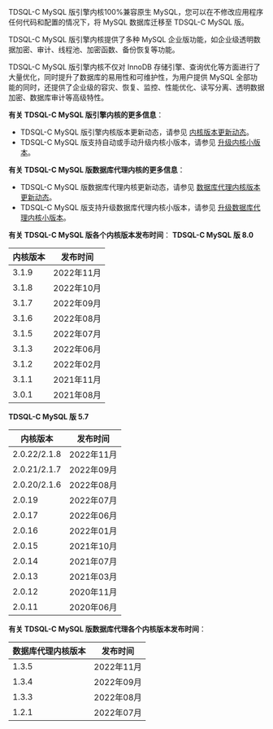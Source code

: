 TDSQL-C MySQL 版引擎内核100%兼容原生 MySQL，您可以在不修改应用程序任何代码和配置的情况下，将 MySQL 数据库迁移至 TDSQL-C MySQL 版。

TDSQL-C MySQL 版引擎内核提供了多种 MySQL 企业版功能，如企业级透明数据加密、审计、线程池、加密函数、备份恢复等功能。

TDSQL-C MySQL 版引擎内核不仅对 InnoDB 存储引擎、查询优化等方面进行了大量优化，同时提升了数据库的易用性和可维护性，为用户提供 MySQL 全部功能的同时，还提供了企业级的容灾、恢复、监控、性能优化、读写分离、透明数据加密、数据库审计等高级特性。

**有关 TDSQL-C MySQL 版引擎内核的更多信息**：
- TDSQL-C MySQL 版引擎内核版本更新动态，请参见 [内核版本更新动态](https://intl.cloud.tencent.com/document/product/1098/44587)。
- TDSQL-C MySQL 版支持自动或手动升级内核小版本，请参见 [升级内核小版本](https://intl.cloud.tencent.com/document/product/1098/44617)。

**有关 TDSQL-C MySQL 版数据库代理内核的更多信息**：
- TDSQL-C MySQL 版数据库代理内核更新动态，请参见 [数据库代理内核版本更新动态](https://www.tencentcloud.com/document/product/1098/44587)。
- TDSQL-C MySQL 版支持升级数据库代理内核小版本，请参见 [升级数据库代理内核小版本](https://intl.cloud.tencent.com/document/product/1098/44617)。

[](id:NHFBSJ)
**有关 TDSQL-C MySQL 版各个内核版本发布时间**：
**TDSQL-C MySQL 版 8.0**

| 内核版本 | 发布时间 | 
|---------|---------|
| 3.1.9 | 2022年11月 |
| 3.1.8 | 2022年10月 |
| 3.1.7 | 2022年09月 |
| 3.1.6 | 2022年08月 |
| 3.1.5 | 2022年07月 |
| 3.1.3 | 2022年06月 |
| 3.1.2 | 2022年02月 |
| 3.1.1 | 2021年11月 |
| 3.0.1 | 2021年08月 |

**TDSQL-C MySQL 版 5.7**

| 内核版本 | 发布时间 | 
|---------|---------|
| 2.0.22/2.1.8  | 2022年11月 |
| 2.0.21/2.1.7  | 2022年09月 |
| 2.0.20/2.1.6 | 2022年08月 |
| 2.0.19 | 2022年07月 |
| 2.0.17 | 2022年06月 |
| 2.0.16 | 2022年01月 |
| 2.0.15 | 2021年10月 |
| 2.0.14 | 2021年07月 |
| 2.0.13 | 2021年03月 |
| 2.0.12 | 2020年11月 |
| 2.0.11 | 2020年06月 |

[](id:DLNHFBSJ)
**有关 TDSQL-C MySQL 版数据库代理各个内核版本发布时间**：

| 数据库代理内核版本 | 发布时间 | 
|---------|---------|
| 1.3.5  | 2022年11月 |
| 1.3.4  | 2022年09月 |
| 1.3.3 | 2022年08月 |
| 1.2.1 | 2022年07月 |
